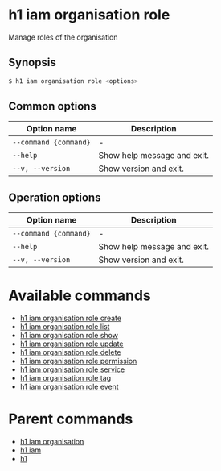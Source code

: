 
# h1 iam organisation role

Manage roles of the organisation

## Synopsis

```bash
$ h1 iam organisation role <options>
```

## Common options

| Option name               | Description                 |
| ------------------------- | --------------------------- |
| ```--command {command}``` | -                           |
| ```--help```              | Show help message and exit. |
| ```--v, --version```      | Show version and exit.      |

## Operation options

| Option name               | Description                 |
| ------------------------- | --------------------------- |
| ```--command {command}``` | -                           |
| ```--help```              | Show help message and exit. |
| ```--v, --version```      | Show version and exit.      |

# Available commands

* [h1 iam organisation role create](./create/README.md)
* [h1 iam organisation role list](./list/README.md)
* [h1 iam organisation role show](./show/README.md)
* [h1 iam organisation role update](./update/README.md)
* [h1 iam organisation role delete](./delete/README.md)
* [h1 iam organisation role permission](./permission/README.md)
* [h1 iam organisation role service](./service/README.md)
* [h1 iam organisation role tag](./tag/README.md)
* [h1 iam organisation role event](./event/README.md)

# Parent commands

* [h1 iam organisation](./../README.md)
* [h1 iam](./../../README.md)
* [h1](./../../../README.md)
